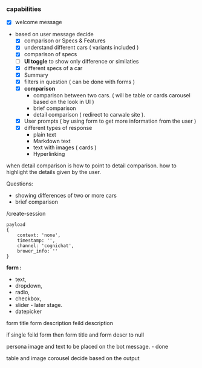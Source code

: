 ### **capabilities**

- [x] welcome message
- based on user message decide
  - [x] comparison or Specs & Features 
  - [x] understand different cars ( variants included )
  - [x] comparison of specs
  - [ ] **UI toggle** to show only difference or similaties  
  - [x] different specs of a car
  - [x] Summary
  - [x] filters in question ( can be done with forms )
  - [x] **comparison**
    - comparison between two cars. ( will be table or cards carousel based on the look in UI )
    - brief comparison 
    - detail comparison ( redirect to carwale site ).
  - [x] User prompts ( by using form to get more information from the user )
  - [x] different types of response 
    - plain text
    - Markdown text
    - text with images ( cards )
    - Hyperlinking 
  


when detail comparison is how to point to detail comparison.
how to highlight the details given by the user.


Questions:
- showing differences of two or more cars
- brief comparison






/create-session
```
payload
{ 
    context: 'none',
    timestamp: '',
    channel: 'cognichat',
    brower_info: ''
}
```

**form :**
- text,
- dropdown,
- radio,
- checkbox,
- slider  - later stage.
- datepicker

form title
form description
feild description

if single feild form then form title and form descr to null

persona image and text to be placed on the bot message. - done

table and image corousel decide based on the output
